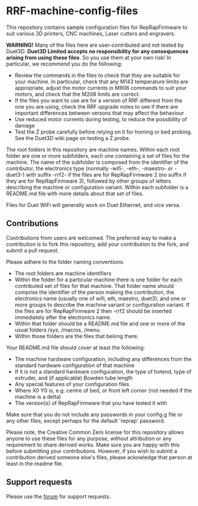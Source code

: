 # RRF-machine-config-files
This repository contains sample configuration files for RepRapFirmware to suit various 3D printers, CNC machines, Laser cutters and engravers.

**WARNING!**
Many of the files here are user-contributed and not tested by Duet3D. **Duet3D Limited accepts no responsibility for any consequences arising from using these files**. So you use them at your own risk! In particular, we recommend you do the following:
- Review the commands in the files to check that they are suitable for your machine. In particular, check that any M143 temperature limits are appropriate, adjust the motor currents in M906 commands to suit your motors, and check that the M208 limits are correct.
- If the files you want to use are for a version of RRF different from the one you are using, check the RRF upgrade notes to see if there are important differences between versons that may affect the behaviour
- Use reduced motor currents during testing, to reduce the possibility of damage
- Test the Z probe carefully before relying on it for homing or bed probing. See the Duet3D wiki page on testing a Z probe.

The root folders in this repository are machine names. Within each root folder are one or more subfolders, each one containing a set of files for the machine. The name of the subfolder is composed from the identifier of the contributor, the electronics type (normally -wifi-, -eth-, -maestro- or -duet3-) with suffix -rrf2- if the files are for RepRapFirmware 2 (no suffix if they are for RepRapFirmware 3), followed by other groups of letters describing the machine or configuration variant. Within each subfolder is a README.md file with more details about that set of files.

Files for Duet WiFi will generally work on Duet Ethernet, and vice versa.

## Contributions

Contributions from users are welcomed. The preferred way to make a contribution is to fork this repository, add your contribution to the fork, and submit a pull request.

Please adhere to the folder naming conventions:
- The root folders are machine identifiers
- Within the folder for a particular machine there is one folder for each contributed set of files for that machine. That folder name should comprise the identifier of the person making the contribution, the electronics name (usually one of wifi, eth, maestro, duet3), and one or more groups to describe the machine variant or configuration variant. If the files are for RepRapFirmware 2 then -rrf2 should be inserted immediately after the electronics name.
- Within that folder should be a README.md file and one or more of the usual folders /sys, /macros, /menu.
- Within those folders are the files that belong there.

Your README.md file should cover at least the following:
- The machine hardware configuration, including any differences from the standard hardware configuration of that machine
- If it is not a standard hardware configuration, the type of hotend, type of extruder, and (if applicable) Bowden tube length
- Any special features of your configuration files
- Where X0 Y0 is, e.g. centre of bed, or front left corner (not needed if the machine is a delta)
- The version(s) of RepRapFirmware that you have tested it with

Make sure that you do not include any passwords in your config.g file or any other files, except perhaps for the default 'reprap' password.

Please note, the Creative Common Zero license for this repository allows anyone to use these files for any purpose, without attribution or any requirement to share derived works. Make sure you are happy with this before submitting your contributions. However, if you wish to submit a contribution derived someone else's files, please ackowledge that person at least in the readme file.

## Support requests

Please use the [forum](https://forum.duet3d.com) for support requests.
